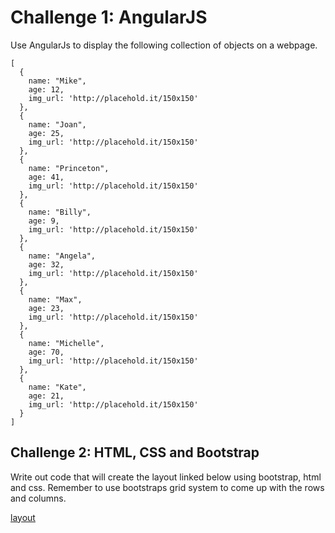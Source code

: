 # Challenge 1: AngularJS
Use AngularJs to display the following collection of objects on a webpage.
```
[
  {
    name: "Mike",
    age: 12,
    img_url: 'http://placehold.it/150x150'
  },
  {
    name: "Joan",
    age: 25,
    img_url: 'http://placehold.it/150x150'
  },
  {
    name: "Princeton",
    age: 41,
    img_url: 'http://placehold.it/150x150'
  },
  {
    name: "Billy",
    age: 9,
    img_url: 'http://placehold.it/150x150'
  },
  {
    name: "Angela",
    age: 32,
    img_url: 'http://placehold.it/150x150'
  },
  {
    name: "Max",
    age: 23,
    img_url: 'http://placehold.it/150x150'
  },
  {
    name: "Michelle",
    age: 70,
    img_url: 'http://placehold.it/150x150'
  },
  {
    name: "Kate",
    age: 21,
    img_url: 'http://placehold.it/150x150'
  }
]
```

## Challenge 2: HTML, CSS and Bootstrap
Write out code that will create the layout linked below using bootstrap, html and css. Remember to use bootstraps grid system to come up with the rows and columns.

[layout](nb1_coding_challenge_test5.pdf)
